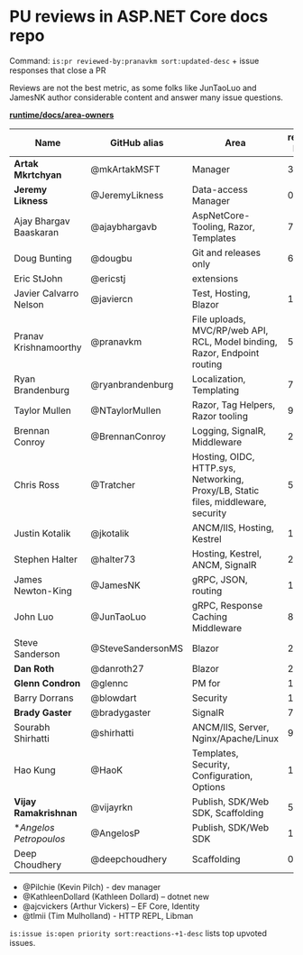 #  PU reviews in ASP.NET Core docs repo

Command: `is:pr reviewed-by:pranavkm sort:updated-desc` + issue responses that close a PR

Reviews are not the best metric, as some folks like JunTaoLuo and JamesNK author considerable content and answer many issue questions.

[**runtime/docs/area-owners**](https://github.com/dotnet/runtime/blob/master/docs/area-owners.md)

| Name | GitHub alias | Area | reviewed-by:them |
| ---- | -------------| ---- | -------------- |
| **Artak Mkrtchyan** | @mkArtakMSFT | Manager | 3 |
| **Jeremy Likness** | @JeremyLikness | Data-access Manager | 0 |
| Ajay Bhargav Baaskaran | @ajaybhargavb | AspNetCore-Tooling, Razor, Templates | 7 |
| Doug Bunting | @dougbu | Git and releases only |	6 |
| Eric StJohn | @ericstj | extensions |	 |
| Javier Calvarro Nelson |	@javiercn | Test, Hosting, Blazor |	10 |
| Pranav Krishnamoorthy | @pranavkm	| File uploads, MVC/RP/web API, RCL, Model binding, Razor, Endpoint routing |	51 |
| Ryan Brandenburg | @ryanbrandenburg |	Localization, Templating | 7 |
| Taylor Mullen	| @NTaylorMullen | Razor, Tag Helpers, Razor tooling | 9 |
| Brennan Conroy | @BrennanConroy | Logging, SignalR, Middleware |	26 |
| Chris Ross | @Tratcher | Hosting, OIDC, HTTP.sys, Networking, Proxy/LB, Static files, middleware, security | 53 |
| Justin Kotalik | @jkotalik | ANCM/IIS, Hosting, Kestrel | 13 |
| Stephen Halter | @halter73 | Hosting, Kestrel, ANCM, SignalR | 23 |
| James Newton-King | @JamesNK | gRPC, JSON, routing | 19 |
| John Luo | @JunTaoLuo | gRPC, Response Caching Middleware | 8 |
| Steve Sanderson | @SteveSandersonMS  | Blazor | 2 |
| **Dan Roth** | @danroth27 | Blazor | 26 |
| **Glenn Condron** | @glennc | PM for  | 1 |
| Barry Dorrans | @blowdart | Security | 18 |
| **Brady Gaster** | @bradygaster | SignalR | 7 |
| Sourabh Shirhatti | @shirhatti | ANCM/IIS, Server, Nginx/Apache/Linux | 9 |
| Hao Kung | @HaoK  | Templates, Security, Configuration, Options | 19 |
| **Vijay Ramakrishnan**| @vijayrkn | Publish, SDK/Web SDK, Scaffolding | 5 |
| **Angelos Petropoulos*| @AngelosP | Publish, SDK/Web SDK | 1 |
| Deep Choudhery | @deepchoudhery | Scaffolding | 0 |

* @Pilchie (Kevin Pilch) - dev manager
* @KathleenDollard (Kathleen Dollard) – dotnet new
* @ajcvickers (Arthur Vickers) – EF Core, Identity
* @tlmii (Tim Mulholland) - HTTP REPL, Libman
  
`is:issue is:open priority sort:reactions-+1-desc` lists top upvoted issues.
